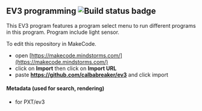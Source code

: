 ## EV3 programming ![Build status badge](https://github.com/calbabreaker/ev3/workflows/MakeCode/badge.svg)

This EV3 program features a program select menu to run different programs in this program.
Program include light sensor.

To edit this repository in MakeCode.

* open [https://makecode.mindstorms.com/](https://makecode.mindstorms.com/)
* click on **Import** then click on **Import URL**
* paste **https://github.com/calbabreaker/ev3** and click import

#### Metadata (used for search, rendering)

* for PXT/ev3
<script src="https://makecode.com/gh-pages-embed.js"></script><script>makeCodeRender("{{ site.makecode.home_url }}", "{{ site.github.owner_name }}/{{ site.github.repository_name }}");</script>
